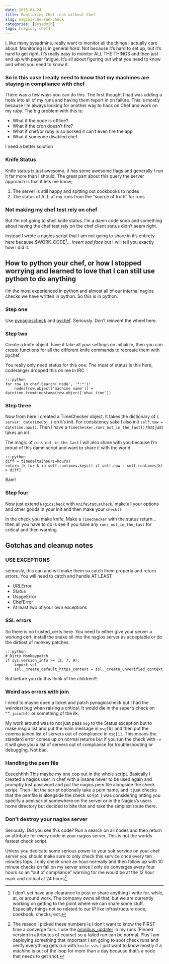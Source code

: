 ```yaml
---
date: 2015-04-24
title: Monitoring Chef runs without Chef
slug: nagios-che-run-check
categories: [sysadmin]
tags: [nagios, chef]
---
```


I, like many sysadmins, really want to monitor all the things I actually care about. Monitoring is in general *hard*. Not because it’s hard to set up, but it’s hard to get right. It’s really easy to monitor ALL THE THINGS and then just end up with pager fatigue. It’s all about figuring out what you need to know and when you need to know it.

### So in this case I really need to know that my machines are staying in compliance with chef

There was a few ways you can do this. The first thought I had was adding a hook into all of my runs and having them report in on failure. This is mostly because I’m always looking for another way to hack on Chef and work on my ruby. The big problem with this is:

- What if the node is offline?
- What if the cron doesn’t fire?
- What if chef/or ruby is so borked it can’t even fire the app
- What if someone disabled chef

I need a better solution

### Knife Status

Knife status is just awesome, it has some awesome flags and generally I run it far more than I should. The great part about this query the server approach is that it lets me know;

1. The server is still happy and spitting out cookbooks to nodes
2. The status of ALL of my runs from the “source of truth” for runs

### Not making my chef test rely on chef

But I’m not going to shell knife status. I’m a damn code snob and something about having the chef test rely on the chef client status didn’t seem right.

Instead I wrote a nagios script that I am not going to share in it’s entirety here because $WORK_CODE[^WORKCODE]… *insert sad face* but I will tell you exactly how I did it.

[^WORKCODE]: I don’t yet have any clearance to post or share anything I write for, while, at, or around work. The company owns all that, but we are currently working on getting to the point where we can share some stuff. Especially things not so related to our IP like infrastructure code, cookbook, checks, ect.

## How to python your chef, or how I stopped worrying and learned to love that I can still use python to do anything

I’m the most experienced in python and almost all of our internal nagios checks we have written in python. So this is in python.

### Step one

Use [pynagioscheck](https://github.com/saj/pynagioscheck) and [pychef](https://github.com/coderanger/pychef). Seriously. Don’t reinvent the wheel here.

### Step two

Create a knife object. have it take all your settings on initialize, then you can create functions for all the different knife commands to recreate them with pychef.

You really only need status for this one. The meat of status is this here, coderanger dropped this on me in IRC

    :::python
    for row in chef.Search('node', '*:*'):
        nodes[row.object['machine name']] = datetime.fromtimestamp(row.object['ohai_time'])

### Step three

Now from here I created a TimeChecker object. It takes the dictionary of `{ server: datetimeObj }` on it’s init. For consistency sake I also init `self.now = datetime.now()`. Then I have a `TimeChecker.runs_not_in_the_last()` that just takes an int.

The magic of `runs_not_in_the_last` I will also share with you because I’m proud of this damn script and want to share it with the world

    :::python
    diff = timedelta(hours=hours)
    return [k for k in self.runtimes.keys() if self.now - self.runtimes[k] > diff]

Bam!

### Step four

Now just extend `NagiosCheck` with `KnifeStatusCheck`, make all your  options and other goods in your init and then make your `check()`

In the check you make knife, Make a `Timechecker` with the status return… then all you have to do is see if you have any `runs_not_in_the_last` for critical and then warning.

## Gotchas and cleanup notes

### USE EXCEPTIONS

seriously, this can and will make them so catch them properly and return errors. You will need to catch and handle AT LEAST

- URLError
- Status
- UsageError
- ChefError
- At least two of your own exceptions

### SSL errors

So there is no trusted_certs here. You need to either give your server a working cert, install the snake oil into the nagios server as acceptable or do the dirtiest of monkey patches.

    :::python
    # Dirty Monkeypatch
    if sys.version_info >= (2, 7, 9):
        import ssl
        ssl._create_default_https_context = ssl._create_unverified_context

But before you do this think of the children!!!

### Weird ass errors with join

I need to maybe open a ticket and patch pynagioscheck but I had the weirdest bug when raising a critical. It would die in the super’s check on `“”.join(bt)` or something of the ilk.

My work around was to not just pass `msg` to the Status exception but to make msg a list and put the main message in `msg[0]` and then put the comma joined list of servers out of compliance in `msg[1]`. This means the standard error comes up on normal returns but if you run the check with `-v` it will give you a list of servers out of compliance for troubleshooting or debugging. Not bad.

### Handling the pem file

Eeeeehhhh This maybe my one cop out in the whole script. Basically I created a nagios user in chef with a insane never to be used again and promptly lost password and put the nagios.pem file alongside the check script. Then I let the script optionally take a pem name, and it just checks that the pemfile is alongside the check script. I was considering letting you specify a pem script somewhere on the server or in the Nagios’s users home directory but decided to bite that and take the simplest route there.

### Don’t destroy your nagios server

Seriously. Did you see this code? Run a search on all nodes and then return an attribute for every node in your nagios server. This is not the worlds fastest check script.

Unless you dedicate some serious power to your solr service on your chef server you should make sure to only check this service once every ten minutes tops. I only check once an hour normally and then follow up with 10 minute checks on fail on my server since I only do converges every four hours so an “out of compliance” warning for me would be at the 12 hour mark and critical at 24 hours[^MATH].

[^MATH]: The reason I picked these numbers is I don’t want to know the FIRST time a converge fails. I use the [omnibus_updater](https://supermarket.chef.io/cookbooks/omnibus_updater) in my runs (Pinned version in attributes of course) so a failed run can be normal. Plus I am deploying something that important I am going to spot check runs and verify everything gets run with `knife ssh`. I just want to know mostly if a machine is out of the loop for more than a day because that’s a node that needs to get shot.
